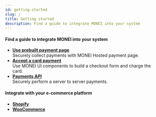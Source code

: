 ```yaml
---
id: getting-started
slug: /
title: Getting started
description: Find a guide to integrate MONEI into your system
---
```


#### Find a guide to integrate MONEI into your system

- **[Use prebuilt payment page](use-prebuilt-payment-page.mdx)**  
  Securely collect payments with MONEI Hosted payment page.
- **[Accept a card payment](accept-card-payment.mdx)**  
  Use MONEI UI components to build a checkout form and charge the card.
- **[Payments API](/api/)**  
  Securely perform a server to server payments.

#### Integrate with your e-commerce platform

- **[Shopify](shopify-integration.mdx)**
- **[WooCommerce](woocommerce-integration.mdx)**
